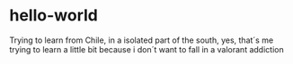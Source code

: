 # hello-world
Trying to learn 
from Chile, in a isolated part of the south, yes, that´s me trying to learn a little bit because i don´t want to fall in a valorant addiction
